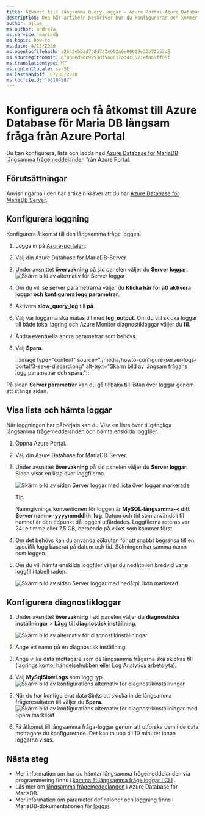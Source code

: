```yaml
---
title: Åtkomst till långsamma Query-loggar – Azure Portal-Azure Database for MariaDB
description: Den här artikeln beskriver hur du konfigurerar och kommer åt långsamma frågemeddelanden i Azure Database for MariaDB från Azure Portal.
author: ajlam
ms.author: andrela
ms.service: mariadb
ms.topic: how-to
ms.date: 4/13/2020
ms.openlocfilehash: a2642ebbad7c8d7a2e092a6e00929e32b72b52d8
ms.sourcegitcommit: d7008edadc9993df960817ad4c5521efa69ffa9f
ms.translationtype: MT
ms.contentlocale: sv-SE
ms.lasthandoff: 07/08/2020
ms.locfileid: "86104987"
---
```

# <a name="configure-and-access-azure-database-for-maria-db-slow-query-logs-from-the-azure-portal"></a>Konfigurera och få åtkomst till Azure Database för Maria DB långsam fråga från Azure Portal

Du kan konfigurera, lista och ladda ned [Azure Database for MariaDB långsamma frågemeddelanden](concepts-server-logs.md) från Azure Portal.

## <a name="prerequisites"></a>Förutsättningar
Anvisningarna i den här artikeln kräver att du har [Azure Database for MariaDB Server](quickstart-create-mariadb-server-database-using-azure-portal.md).

## <a name="configure-logging"></a>Konfigurera loggning
Konfigurera åtkomst till den långsamma fråge loggen. 

1. Logga in på [Azure-portalen](https://portal.azure.com/).

2. Välj din Azure Database for MariaDB-Server.

3. Under avsnittet **övervakning** på sid panelen väljer du **Server loggar**. 
   ![Skärm bild av alternativ för Server loggar](./media/howto-configure-server-logs-portal/1-select-server-logs-configure.png)

4. Om du vill se server parametrarna väljer du **Klicka här för att aktivera loggar och konfigurera logg parametrar**.

5. Aktivera **slow_query_log** till **på**.

6. Välj var loggarna ska matas till med **log_output**. Om du vill skicka loggar till både lokal lagring och Azure Monitor diagnostikloggar väljer du **fil**. 

7. Ändra eventuella andra parametrar som behövs. 

8. Välj **Spara**. 

   :::image type="content" source="./media/howto-configure-server-logs-portal/3-save-discard.png" alt-text="Skärm bild av långsam frågans logg parametrar och spara.":::

På sidan **Server parametrar** kan du gå tillbaka till listan över loggar genom att stänga sidan.

## <a name="view-list-and-download-logs"></a>Visa lista och hämta loggar
När loggningen har påbörjats kan du Visa en lista över tillgängliga långsamma frågemeddelanden och hämta enskilda loggfiler. 

1. Öppna Azure Portal.

2. Välj din Azure Database for MariaDB-Server.

3. Under avsnittet **övervakning** på sid panelen väljer du **Server loggar**. Sidan visar en lista över loggfilerna.

   ![Skärm bild av sidan Server loggar med lista över loggar markerade](./media/howto-configure-server-logs-portal/4-server-logs-list.png)

   > [!TIP]
   > Namngivnings konventionen för loggen är **MySQL-långsamma-< ditt Server namn>-yyyymmddhh. log**. Datum och tid som används i fil namnet är den tidpunkt då loggen utfärdades. Loggfilerna roteras var 24: e timme eller 7,5 GB, beroende på vilket som kommer först.

4. Om det behövs kan du använda sökrutan för att snabbt begränsa till en specifik logg baserat på datum och tid. Sökningen har samma namn som loggen.

5. Om du vill hämta enskilda loggfiler väljer du nedåtpilen bredvid varje loggfil i tabell raden.

   ![Skärm bild av sidan Server loggar med nedåtpil ikon markerad](./media/howto-configure-server-logs-portal/5-download.png)

## <a name="set-up-diagnostic-logs"></a>Konfigurera diagnostikloggar

1. Under avsnittet **övervakning** i sid panelen väljer du **diagnostiska inställningar**  >  **Lägg till diagnostisk inställning**.

   ![Skärm bild av alternativ för diagnostikinställningar](./media/howto-configure-server-logs-portal/add-diagnostic-setting.png)

1. Ange ett namn på en diagnostisk inställning.

1. Ange vilka data mottagare som de långsamma frågarna ska skickas till (lagrings konto, händelsehubben eller Log Analytics arbets yta).

1. Välj **MySqlSlowLogs** som logg typ.
![Skärm bild av konfigurations alternativ för diagnostikinställningar](./media/howto-configure-server-logs-portal/configure-diagnostic-setting.png)

1. När du har konfigurerat data Sinks att skicka in de långsamma frågeresultaten till väljer du **Spara**.
![Skärm bild av konfigurations alternativ för diagnostikinställningar med Spara markerat](./media/howto-configure-server-logs-portal/save-diagnostic-setting.png)

1. Få åtkomst till långsamma fråga-loggar genom att utforska dem i de data mottagare du konfigurerade. Det kan ta upp till 10 minuter innan loggarna visas.

## <a name="next-steps"></a>Nästa steg
- Mer information om hur du hämtar långsamma frågemeddelanden via programmering finns i [komma åt långsamma fråge loggar i CLI](howto-configure-server-logs-cli.md) .
- Läs mer om [långsamma frågemeddelanden](concepts-server-logs.md) i Azure Database for MariaDB.
- Mer information om parameter definitioner och loggning finns i MariaDB-dokumentationen för [loggar](https://mariadb.com/kb/en/library/slow-query-log-overview/).